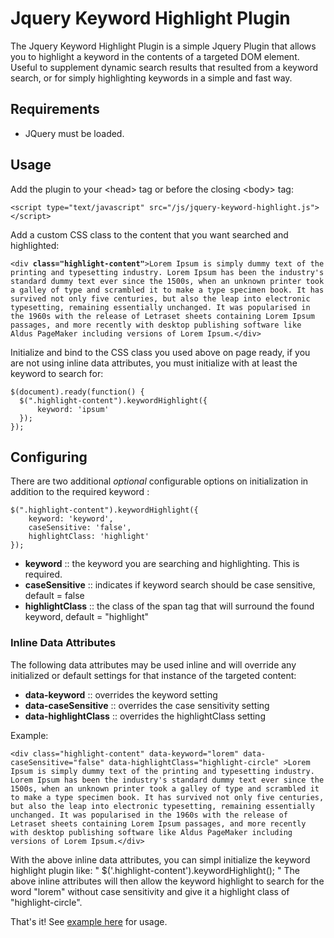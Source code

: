 <h1>Jquery Keyword Highlight Plugin</h1>

<p>The Jquery Keyword Highlight Plugin is a simple Jquery Plugin that allows you to highlight a keyword in the contents of a targeted DOM element.  Useful to supplement dynamic search results that resulted from a keyword search, or for simply highlighting keywords in a simple and fast way. </p>

<h2>Requirements</h2>
<ul>
    <li>JQuery must be loaded.</li>
</ul>

<h2>Usage</h2>
<p>Add the plugin to your &#60;head&#62; tag or before the closing &#60;body&#62; tag:</p>
<pre><code>&#60;script type="text/javascript" src="/js/jquery-keyword-highlight.js"&#62;&#60;/script&#62;
</code></pre>
<p>Add a custom CSS class to the content that you want searched and highlighted:</p>
<pre><code>&#60;div <strong>class="highlight-content"</strong>&#62;Lorem Ipsum is simply dummy text of the printing and typesetting industry. Lorem Ipsum has been the industry's standard dummy text ever since the 1500s, when an unknown printer took a galley of type and scrambled it to make a type specimen book. It has survived not only five centuries, but also the leap into electronic typesetting, remaining essentially unchanged. It was popularised in the 1960s with the release of Letraset sheets containing Lorem Ipsum passages, and more recently with desktop publishing software like Aldus PageMaker including versions of Lorem Ipsum.&#60;/div&#62;</code></pre>
<p>Initialize and bind to the CSS class you used above on page ready, if you are not using inline data attributes, you must initialize with at least the keyword to search for:</p>
<pre><code>$(document).ready(function() { 
  $(".highlight-content").keywordHighlight({
      keyword: 'ipsum'
  });
});
</code></pre>

<h2>Configuring</h2>
<p>There are two additional <i>optional</i> configurable options on initialization in addition to the required keyword :</p>
<pre><code>$(".highlight-content").keywordHighlight({
    keyword: 'keyword',
    caseSensitive: 'false',  
    highlightClass: 'highlight'
});</code></pre>
<ul>
    <li><strong>keyword</strong> :: the keyword you are searching and highlighting.  This is required.</li>
    <li><strong>caseSensitive</strong> :: indicates if keyword search should be case sensitive,  default = false</li>
    <li><strong>highlightClass</strong> :: the class of the span tag that will surround the found keyword, default = "highlight"</li>
</ul>

<h3>Inline Data Attributes</h3>
<p>The following data attributes may be used inline and will override any initialized or default settings for that instance of the targeted content:</p>
<ul>
    <li><strong>data-keyword</strong> :: overrides the keyword setting</li>
    <li><strong>data-caseSensitive</strong> :: overrides the case sensitivity setting</li>
    <li><strong>data-highlightClass</strong> :: overrides the highlightClass setting</li>
</ul>
<p>Example:</p>
<pre><code>&#60;div class="highlight-content" data-keyword="lorem" data-caseSensitive="false" data-highlightClass="highlight-circle" &#62;Lorem Ipsum is simply dummy text of the printing and typesetting industry. Lorem Ipsum has been the industry's standard dummy text ever since the 1500s, when an unknown printer took a galley of type and scrambled it to make a type specimen book. It has survived not only five centuries, but also the leap into electronic typesetting, remaining essentially unchanged. It was popularised in the 1960s with the release of Letraset sheets containing Lorem Ipsum passages, and more recently with desktop publishing software like Aldus PageMaker including versions of Lorem Ipsum.&#60;/div&#62;</code></pre>
<p>With the above inline data attributes, you can simpl initialize the keyword highlight plugin like:  "  $('.highlight-content').keywordHighlight(); "  The above inline attributes will then allow the keyword highlight to search for the word "lorem" without case sensitivity and give it a highlight class of "highlight-circle".</p>

<p>That's it! See <a href="http://www.ampedupdesigns.com/blog/show?bid=57">example here</a> for usage.</p>

